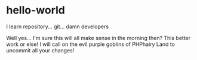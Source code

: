 # hello-world
I learn repository... git... damn developers 

Well yes... I'm sure this will all make sense in the morning then? 
This better work or else! I will call on the evil purple goblins of PHPhairy Land to uncommit all your changes!
